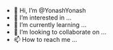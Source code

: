 - 👋 Hi, I’m @YonashYonash
- 👀 I’m interested in ...
- 🌱 I’m currently learning ...
- 💞️ I’m looking to collaborate on ...
- 📫 How to reach me ...

<!---
YonashYonash/YonashYonash is a ✨ special ✨ repository because its `README.md` (this file) appears on your GitHub profile.
You can click the Preview link to take a look at your changes.
--->
